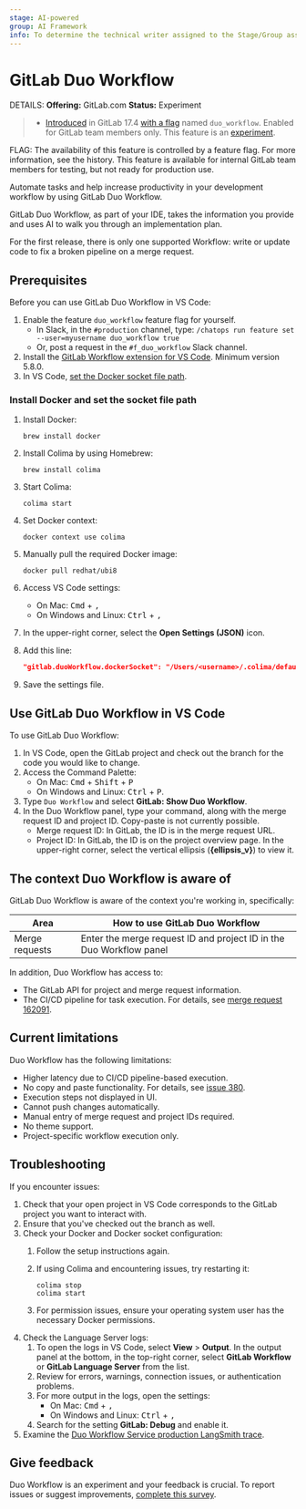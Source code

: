 ```yaml
---
stage: AI-powered
group: AI Framework
info: To determine the technical writer assigned to the Stage/Group associated with this page, see https://handbook.gitlab.com/handbook/product/ux/technical-writing/#assignments
---
```


# GitLab Duo Workflow

DETAILS:
**Offering:** GitLab.com
**Status:** Experiment

> - [Introduced](https://gitlab.com/groups/gitlab-org/-/epics/14153) in GitLab 17.4 [with a flag](../../administration/feature_flags.md) named `duo_workflow`. Enabled for GitLab team members only. This feature is an [experiment](../../policy/experiment-beta-support.md).

FLAG:
The availability of this feature is controlled by a feature flag.
For more information, see the history.
This feature is available for internal GitLab team members for testing, but not ready for production use.

Automate tasks and help increase productivity in your development workflow by using GitLab Duo Workflow.

GitLab Duo Workflow, as part of your IDE, takes the information you provide
and uses AI to walk you through an implementation plan.

For the first release, there is only one supported Workflow: write or update code to fix a broken pipeline on a merge request.

## Prerequisites

Before you can use GitLab Duo Workflow in VS Code:

1. Enable the feature `duo_workflow` feature flag for yourself.
   - In Slack, in the `#production` channel, type: `/chatops run feature set --user=myusername duo_workflow true`
   - Or, post a request in the `#f_duo_workflow` Slack channel.
1. Install the [GitLab Workflow extension for VS Code](https://marketplace.visualstudio.com/items?itemName=GitLab.gitlab-workflow).
   Minimum version 5.8.0.
1. In VS Code, [set the Docker socket file path](#install-docker-and-set-the-socket-file-path).

### Install Docker and set the socket file path

1. Install Docker:

   ```shell
   brew install docker
   ```

1. Install Colima by using Homebrew:

   ```shell
   brew install colima
   ```

1. Start Colima:

   ```shell
   colima start
   ```

1. Set Docker context:

   ```shell
   docker context use colima
   ```

1. Manually pull the required Docker image:

   ```shell
   docker pull redhat/ubi8
   ```

1. Access VS Code settings:
   - On Mac: <kbd>Cmd</kbd> + <kbd>,</kbd>
   - On Windows and Linux: <kbd>Ctrl</kbd> + <kbd>,</kbd>
1. In the upper-right corner, select the **Open Settings (JSON)** icon.
1. Add this line:

   ```json
   "gitlab.duoWorkflow.dockerSocket": "/Users/<username>/.colima/default/docker.sock"
   ```

1. Save the settings file.

## Use GitLab Duo Workflow in VS Code

To use GitLab Duo Workflow:

1. In VS Code, open the GitLab project and check out the branch for the code you would like to change.
1. Access the Command Palette:
   - On Mac: <kbd>Cmd</kbd> + <kbd>Shift</kbd> + <kbd>P</kbd>
   - On Windows and Linux: <kbd>Ctrl</kbd> + <kbd>P</kbd>.
1. Type `Duo Workflow` and select **GitLab: Show Duo Workflow**.
1. In the Duo Workflow panel, type your command, along with the merge request ID and project ID. Copy-paste is not currently possible.
   - Merge request ID: In GitLab, the ID is in the merge request URL.
   - Project ID: In GitLab, the ID is on the project overview page. In the upper-right corner, select the vertical ellipsis (**{ellipsis_v}**) to view it.

## The context Duo Workflow is aware of

GitLab Duo Workflow is aware of the context you're working in, specifically:

| Area          | How to use GitLab Duo Workflow                                                                          |
|---------------|--------------------------------------------------------------------------------------------------------|
| Merge requests| Enter the merge request ID and project ID in the Duo Workflow panel                                |

In addition, Duo Workflow has access to:

- The GitLab API for project and merge request information.
- The CI/CD pipeline for task execution. For details, see [merge request 162091](https://gitlab.com/gitlab-org/gitlab/-/merge_requests/162091).

## Current limitations

Duo Workflow has the following limitations:

- Higher latency due to CI/CD pipeline-based execution.
- No copy and paste functionality. For details, see [issue 380](https://gitlab.com/gitlab-org/editor-extensions/gitlab-lsp/-/issues/380).
- Execution steps not displayed in UI.
- Cannot push changes automatically.
- Manual entry of merge request and project IDs required.
- No theme support.
- Project-specific workflow execution only.

## Troubleshooting

If you encounter issues:

1. Check that your open project in VS Code corresponds to the GitLab project you want to interact with.
1. Ensure that you've checked out the branch as well.
1. Check your Docker and Docker socket configuration:
   1. Follow the setup instructions again.
   1. If using Colima and encountering issues, try restarting it:

      ```shell
      colima stop
      colima start
      ```

   1. For permission issues, ensure your operating system user has the necessary Docker permissions.
1. Check the Language Server logs:
   1. To open the logs in VS Code, select **View** > **Output**. In the output panel at the bottom, in the top-right corner, select **GitLab Workflow** or **GitLab Language Server** from the list.
   1. Review for errors, warnings, connection issues, or authentication problems.
   1. For more output in the logs, open the settings:
      - On Mac: <kbd>Cmd</kbd> + <kbd>,</kbd>
      - On Windows and Linux: <kbd>Ctrl</kbd> + <kbd>,</kbd>
   1. Search for the setting **GitLab: Debug** and enable it.
1. Examine the [Duo Workflow Service production LangSmith trace](https://smith.langchain.com/o/477de7ad-583e-47b6-a1c4-c4a0300e7aca/projects/p/5409132b-2cf3-4df8-9f14-70204f90ed9b?timeModel=%7B%22duration%22%3A%227d%22%7D&tab=0).

## Give feedback

Duo Workflow is an experiment and your feedback is crucial. To report issues or suggest improvements,
[complete this survey](https://gitlab.fra1.qualtrics.com/jfe/form/SV_9GmCPTV7oH9KNuu).
